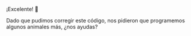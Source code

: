 ¡Excelente! :clap:

Dado que pudimos corregir este código, nos pidieron que programemos algunos animales más, ¿nos ayudas?
